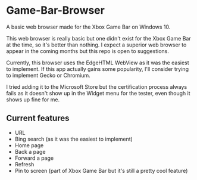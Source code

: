 # Game-Bar-Browser
A basic web browser made for the Xbox Game Bar on Windows 10.

This web browser is really basic but one didn't exist for the Xbox Game Bar at the time, so it's better than nothing. I expect a superior web browser to appear in the coming months but this repo is open to suggestions.

Currently, this browser uses the EdgeHTML WebView as it was the easiest to implement. If this app actually gains some popularity, I'll consider trying to implement Gecko or Chromium.

I tried adding it to the Microsoft Store but the certification process always fails as it doesn't show up in the Widget menu for the tester, even though it shows up fine for me.

## Current features
- URL
- Bing search (as it was the easiest to implement)
- Home page
- Back a page
- Forward a page
- Refresh
- Pin to screen (part of Xbox Game Bar but it's still a pretty cool feature)
